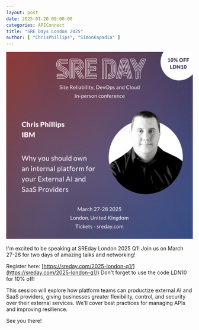 ```yaml
---
layout: post
date: 2025-01-20 09:00:00
categories: APIConnect
title: "SRE Days London 2025"
author: [ "ChrisPhillips", "SimonKapadia" ]
---
```

![sre-image](/images/cp-sre.png)

I'm excited to be speaking at SREday London 2025 Q1! Join us on March 27-28 for two days of amazing talks and networking!

Register here: [https://sreday.com/2025-london-q1/](https://sreday.com/2025-london-q1/)
Don't forget to use the code LDN10 for 10% off!

This session will explore how platform teams can productize external AI and SaaS providers, giving businesses greater flexibility, control, and security over their external services. We'll cover best practices for managing APIs and improving resilience.

See you there!
<!--more-->
